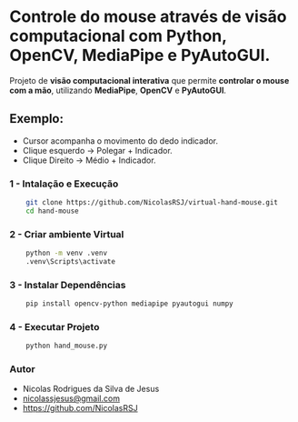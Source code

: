 # Controle do mouse através de visão computacional com Python, OpenCV, MediaPipe e PyAutoGUI.

Projeto de **visão computacional interativa** que permite **controlar o mouse com a mão**, utilizando **MediaPipe**, **OpenCV** e **PyAutoGUI**.

## Exemplo:
- Cursor acompanha o movimento do dedo indicador.
- Clique esquerdo -> Polegar + Indicador.
- Clique Direito -> Médio + Indicador.

### 1 - Intalação e Execução
```bash
    git clone https://github.com/NicolasRSJ/virtual-hand-mouse.git
    cd hand-mouse
```

### 2 - Criar ambiente Virtual
```bash
    python -m venv .venv
    .venv\Scripts\activate
```

### 3 - Instalar Dependências
```bash
    pip install opencv-python mediapipe pyautogui numpy
```

### 4 - Executar Projeto
```bash
    python hand_mouse.py
```

### Autor

- Nicolas Rodrigues da Silva de Jesus
- nicolassjesus@gmail.com
- https://github.com/NicolasRSJ